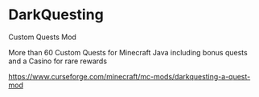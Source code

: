 # DarkQuesting
Custom Quests Mod

More than 60 Custom Quests for Minecraft Java including bonus quests and a Casino for rare rewards

https://www.curseforge.com/minecraft/mc-mods/darkquesting-a-quest-mod
